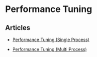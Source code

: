 <hgroup>
<h1>Performance Tuning</h1>
</hgroup>
<div class="padder">
<h2>Articles</h2>
<ul class="articles results">
<li><a href="/v0.12/articles/performance-tuning-single-process">Performance Tuning (Single Process)</a></li>
</ul>
<ul class="articles results">
<li><a href="/v0.12/articles/performance-tuning-multi-process">Performance Tuning (Multi Process)</a></li>
</ul>
</div>
